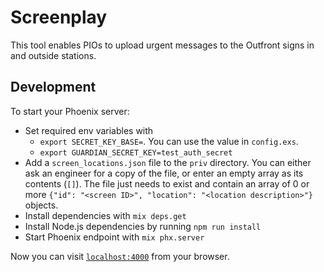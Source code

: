 # Screenplay

This tool enables PIOs to upload urgent messages to the Outfront signs in and outside stations.

## Development

To start your Phoenix server:
  * Set required env variables with
    * `export SECRET_KEY_BASE=`. You can use the value in `config.exs`.
    * `export GUARDIAN_SECRET_KEY=test_auth_secret`
  * Add a `screen_locations.json` file to the `priv` directory. You can either ask an engineer for a copy of the file, or enter an empty array as its contents (`[]`). The file just needs to exist and contain an array of 0 or more `{"id": "<screen ID>", "location": "<location description>"}` objects.
  * Install dependencies with `mix deps.get`
  * Install Node.js dependencies by running `npm run install`
  * Start Phoenix endpoint with `mix phx.server`

Now you can visit [`localhost:4000`](http://localhost:4000) from your browser.

